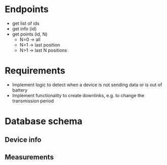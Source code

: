 # Endpoints
* get list of ids
* get info (id)
* get points (id, N)
    * N=0 -> all
    * N=1 -> last position
    * N>1 -> last N positions
    
# Requirements

* Implement logic to detect when a device is not sending data or is out of battery
* Implement functionality to create downlinks, e.g. to change the transmission period

# Database schema

## Device info

## Measurements 



